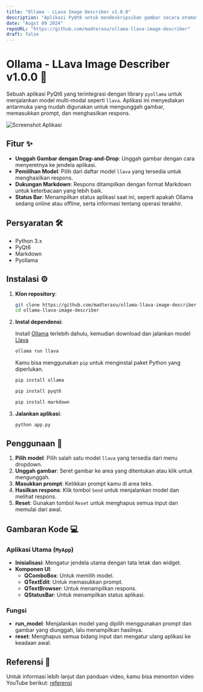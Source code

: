 ```yaml
---
title: "Ollama - LLava Image Describer v1.0.0"
description: "Aplikasi PyQt6 untuk mendeskripsikan gambar secara otomatis menggunakan model LLava."
date: "Augst 09 2024"
repoURL: "https://github.com/madterasu/ollama-llava-image-describer"
draft: false
---
```


# Ollama - LLava Image Describer v1.0.0 🐍

Sebuah aplikasi PyQt6 yang terintegrasi dengan library `pyollama` untuk menjalankan model multi-modal seperti `llava`. Aplikasi ini menyediakan antarmuka yang mudah digunakan untuk mengunggah gambar, memasukkan prompt, dan menghasilkan respons.

![Screenshot Aplikasi](/Ollama%20-%20LLava%20Image%20Describer.jpeg)

## Fitur ✨

- **Unggah Gambar dengan Drag-and-Drop**: Unggah gambar dengan cara menyeretnya ke jendela aplikasi.
- **Pemilihan Model**: Pilih dari daftar model `llava` yang tersedia untuk menghasilkan respons.
- **Dukungan Markdown**: Respons ditampilkan dengan format Markdown untuk keterbacaan yang lebih baik.
- **Status Bar**: Menampilkan status aplikasi saat ini, seperti apakah Ollama sedang online atau offline, serta informasi tentang operasi terakhir.

## Persyaratan 🛠️

- Python 3.x
- PyQt6
- Markdown
- Pyollama

## Instalasi ⚙️

1. **Klon repository**:

    ```bash
    git clone https://github.com/madterasu/ollama-llava-image-describer
    cd ollama-llava-image-describer
    ```

2. **Instal dependensi**:

    Install [Ollama](https://ollama.com/download) terlebih dahulu, kemudian download dan jalankan model [Llava](https://ollama.com/library/llava)
    ```bash
    ollama run llava
    ```

    Kamu bisa menggunakan `pip` untuk menginstal paket Python yang diperlukan.

    ```bash
    pip install ollama
    ```
    ```bash
    pip install pyqt6
    ```
    ```bash
    pip install markdown
    ```

3. **Jalankan aplikasi**:

    ```bash
    python app.py
    ```

## Penggunaan 🚀

1. **Pilih model**: Pilih salah satu model `llava` yang tersedia dari menu dropdown.
2. **Unggah gambar**: Seret gambar ke area yang ditentukan atau klik untuk mengunggah.
3. **Masukkan prompt**: Ketikkan prompt kamu di area teks.
4. **Hasilkan respons**: Klik tombol `Send` untuk menjalankan model dan melihat respons.
5. **Reset**: Gunakan tombol `Reset` untuk menghapus semua input dan memulai dari awal.

## Gambaran Kode 💻

### Aplikasi Utama (`MyApp`)

- **Inisialisasi**: Mengatur jendela utama dengan tata letak dan widget.
- **Komponen UI**:
  - **QComboBox**: Untuk memilih model.
  - **QTextEdit**: Untuk memasukkan prompt.
  - **QTextBrowser**: Untuk menampilkan respons.
  - **QStatusBar**: Untuk menampilkan status aplikasi.

### Fungsi

- **run_model**: Menjalankan model yang dipilih menggunakan prompt dan gambar yang diunggah, lalu menampilkan hasilnya.
- **reset**: Menghapus semua bidang input dan mengatur ulang aplikasi ke keadaan awal.

## Referensi 🤝

Untuk informasi lebih lanjut dan panduan video, kamu bisa menonton video YouTube berikut:
[referensi](https://youtu.be/8cg9jQHhQuc?si=668nS8k02SfY_6p2)
